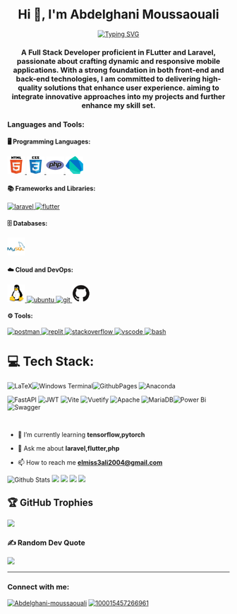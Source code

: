 <!-- <p align="center">
  Visitor count<br>
  <img src="https://profile-counter.glitch.me/abdelghani-Moussaoual/count.svg" />
</p> -->

<h1 align="center">Hi 👋, I'm Abdelghani Moussaouali</h1>


<p align="center">
  <a href="https://git.io/typing-svg">
    <img src="https://readme-typing-svg.herokuapp.com?font=Product+Sans&pause=2000&color=DCD427&background=FFFFFF00&center=true&vCenter=true&width=435&height=50&lines=Hi+I+am+a+Full+Stack+Developer;Laravel+%26+Flutter;Enjoy+Learning+and+Programing;Welcome+In+My+Profile" alt="Typing SVG" />
  </a>
</p>


<h3 align="center">A Full Stack Developer proficient in FLutter and Laravel, passionate about crafting dynamic and responsive mobile applications. With a strong foundation in both front-end and back-end technologies, I am committed to delivering high-quality solutions that enhance user experience. aiming to integrate innovative approaches into my projects and further enhance my skill set.</h3>


<h3 align="left">Languages and Tools:</h3>

#### 🖥️ Programming Languages:
<p align="left">
  <a href="https://www.w3.org/html/" target="_blank"> <img src="https://raw.githubusercontent.com/devicons/devicon/master/icons/html5/html5-original-wordmark.svg" alt="html5" width="40" height="40"/> </a>
  <a href="https://www.w3schools.com/css/" target="_blank"> <img src="https://raw.githubusercontent.com/devicons/devicon/master/icons/css3/css3-original-wordmark.svg" alt="css3" width="40" height="40"/> </a>
  <a href="https://www.php.net/" target="_blank"> <img src="https://raw.githubusercontent.com/devicons/devicon/master/icons/php/php-original.svg" alt="php" width="40" height="40"/> </a>
   <a href="https://dart.dev/" target="_blank"> <img src="https://raw.githubusercontent.com/devicons/devicon/master/icons/dart/dart-original.svg" alt="dart" width="40" height="40"/> </a>
</p>

#### 📚 Frameworks and Libraries:
<p align="left">
  <a href="https://laravel.com/" target="_blank"> <img src="https://skillicons.dev/icons?i=laravel" alt="laravel" width="40" height="40"/> </a>
  <a href="https://flutter.dev/" target="_blank"> <img src="https://skillicons.dev/icons?i=flutter" alt="flutter" width="40" height="40"/> </a>
 
</p>

#### 🗄️ Databases:
<p align="left">
  <a href="https://www.mysql.com/" target="_blank"> <img src="https://raw.githubusercontent.com/devicons/devicon/master/icons/mysql/mysql-original-wordmark.svg" alt="mysql" width="40" height="40"/> </a>
</p>


#### ☁️ Cloud and DevOps:
<p align="left">
 <a href="https://www.linux.org/" target="_blank"> <img src="https://raw.githubusercontent.com/devicons/devicon/master/icons/linux/linux-original.svg" alt="linux" width="40" height="40"/> </a>
  <a href="https://ubuntu.com/" target="_blank"> <img src="https://skillicons.dev/icons?i=ubuntu" alt="ubuntu" width="40" height="40"/> </a>
  <a href="https://git-scm.com/" target="_blank"> <img src="https://www.vectorlogo.zone/logos/git-scm/git-scm-icon.svg" alt="git" width="40" height="40"/> </a>
  <a href="https://github.com/" target="_blank"> <img src="https://raw.githubusercontent.com/devicons/devicon/master/icons/github/github-original.svg" alt="github" width="40" height="40"/> </a>
</p>

#### ⚙️ Tools:
<p align="left">
  <a href="https://postman.com/" target="_blank"> <img src="https://skillicons.dev/icons?i=postman" alt="postman" width="40" height="40"/> </a>
  <a href="https://replit.com/" target="_blank"> <img src="https://skillicons.dev/icons?i=replit" alt="replit" width="40" height="40"/> </a>
  <a href="https://stackoverflow.com/" target="_blank"> <img src="https://skillicons.dev/icons?i=stackoverflow" alt="stackoverflow" width="40" height="40"/> </a>
  <a href="https://vscode.com/" target="_blank"> <img src="https://skillicons.dev/icons?i=vscode" alt="vscode" width="40" height="40"/> </a>
  <a href="https://bash.com/" target="_blank"> <img src="https://skillicons.dev/icons?i=bash" alt="bash" width="40" height="40"/> </a>
</p>





# 💻 Tech Stack:
![LaTeX](https://img.shields.io/badge/latex-%23008080.svg?style=for-the-badge&logo=latex&logoColor=white)![Windows Terminal](https://img.shields.io/badge/Windows%20Terminal-%234D4D4D.svg?style=for-the-badge&logo=windows-terminal&logoColor=white)![GithubPages](https://img.shields.io/badge/github%20pages-121013?style=for-the-badge&logo=github&logoColor=white) ![Anaconda](https://img.shields.io/badge/Anaconda-%2344A833.svg?style=for-the-badge&logo=anaconda&logoColor=white) 

![FastAPI](https://img.shields.io/badge/FastAPI-005571?style=for-the-badge&logo=fastapi)
![JWT](https://img.shields.io/badge/JWT-black?style=for-the-badge&logo=JSON%20web%20tokens) 
![Vite](https://img.shields.io/badge/vite-%23646CFF.svg?style=for-the-badge&logo=vite&logoColor=white)
![Vuetify](https://img.shields.io/badge/Vuetify-1867C0?style=for-the-badge&logo=vuetify&logoColor=AEDDFF) ![Apache](https://img.shields.io/badge/apache-%23D42029.svg?style=for-the-badge&logo=apache&logoColor=white)
![MariaDB](https://img.shields.io/badge/MariaDB-003545?style=for-the-badge&logo=mariadb&logoColor=white)![Power Bi](https://img.shields.io/badge/power_bi-F2C811?style=for-the-badge&logo=powerbi&logoColor=black) ![Swagger](https://img.shields.io/badge/-Swagger-%23Clojure?style=for-the-badge&logo=swagger&logoColor=white)


<br/>

- 🌱 I’m currently learning **tensorflow,pytorch**

- 💬 Ask me about **laravel,flutter,php**

- 📫 How to reach me **elmiss3ali2004@gmail.com**



![Github Stats](https://github-readme-stats.vercel.app/api?username=abdelghani-Moussaouali&bg_color=30,e96443,904e95&title_color=fff&text_color=fff)
![](https://github-readme-streak-stats.herokuapp.com/?user=abdelghani-Moussaouali&theme=dark&hide_border=false)
![](https://github-readme-stats.vercel.app/api/top-langs/?username=abdelghani-Moussaouali&theme=dark&hide_border=false&include_all_commits=false&count_private=false&layout=compact)
![](https://raw.githubusercontent.com/abdelghani-Moussaouali/github-stats-transparent/output/generated/overview.svg)
![](https://raw.githubusercontent.com/abdelghani-Moussaouali/github-stats-transparent/output/generated/languages.svg)

## 🏆 GitHub Trophies
![](https://github-profile-trophy.vercel.app/?username=abdelghani-Moussaouali&theme=radical&no-frame=false&no-bg=true&margin-w=4)

### ✍️ Random Dev Quote
![](https://quotes-github-readme.vercel.app/api?type=horizontal&theme=radical)

---

<h3 align="left">Connect with me:</h3>
<p align="left">
<a href="https://www.linkedin.com/in/abdelghani-moussaouali-61b49b346" target="blank"><img align="center" src="https://raw.githubusercontent.com/rahuldkjain/github-profile-readme-generator/master/src/images/icons/Social/linked-in-alt.svg" alt="Abdelghani-moussaouali" height="30" width="40" /></a>
<a href="https://www.facebook.com/moussaouali.abdelghani/" target="blank"><img align="center" src="https://raw.githubusercontent.com/rahuldkjain/github-profile-readme-generator/master/src/images/icons/Social/facebook.svg" alt="100015457266961" height="30" width="40" /></a>

</p>


<!-- ### 🔝 Top Contributed Repo
![](https://github-contributor-stats.vercel.app/api?username=Lokman-Abd&limit=5&theme=dark&combine_all_yearly_contributions=true) -->
